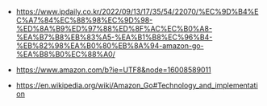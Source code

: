 * https://www.ipdaily.co.kr/2022/09/13/17/35/54/22070/%EC%9D%B4%EC%A7%84%EC%88%98%EC%9D%98-%ED%8A%B9%ED%97%88%ED%8F%AC%EC%B0%A8-%EA%B7%B8%EB%83%A5-%EA%B1%B8%EC%96%B4-%EB%82%98%EA%B0%80%EB%8A%94-amazon-go-%EA%B8%B0%EC%88%A0/

* https://www.amazon.com/b?ie=UTF8&node=16008589011

* https://en.wikipedia.org/wiki/Amazon_Go#Technology_and_implementation
